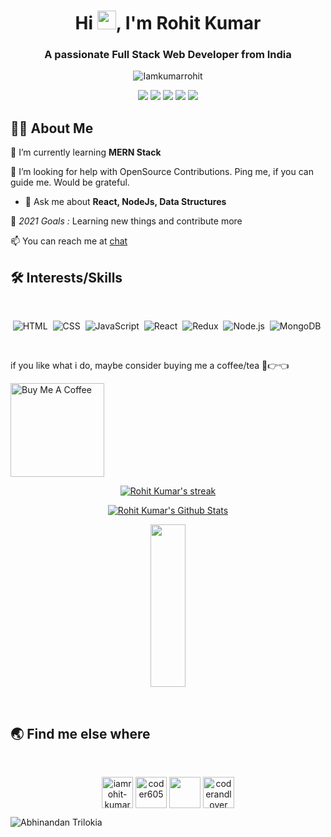 <h1 align="center">Hi <img src="https://raw.githubusercontent.com/MartinHeinz/MartinHeinz/master/wave.gif" width="30px">, I'm Rohit Kumar</h1>
<h3 align="center">A passionate Full Stack Web Developer from India</h3>
<p align="center"> <img src="https://komarev.com/ghpvc/?username=Iamkumarrohit&label=Profile%20views&color=0e75b6&style=flat" alt="Iamkumarrohit" /> </p>


<p align= "center">

<img src="https://img.shields.io/badge/JS-Javascript-red"/>
<img src="https://img.shields.io/badge/React-React-blue"/>
<img src="https://img.shields.io/badge/Node-node-green"/>
<img src="https://img.shields.io/badge/express-Express-blueviolet"/>
<img src="https://img.shields.io/badge/Mongodb-mongodb-brightgreen"/>
</p>

## 🙋‍♂️ About Me

 🌱 I’m currently learning **MERN Stack**
 
🤝 I’m looking for help with OpenSource Contributions. Ping me, if you can guide me. Would be grateful.

- 💬 Ask me about **React, NodeJs, Data Structures**

🥅 *2021 Goals :* Learning new things and contribute more  

 📫 You can reach me at [chat](mailto:rohitkumar09111999@gmail.com) 

## 🛠 Interests/Skills

 </br>
 
<div align='center'>
  
  ![HTML](https://img.shields.io/badge/html5%20-%23E34F26.svg?&style=for-the-badge&logo=html5&logoColor=white)&nbsp;
  ![CSS](https://img.shields.io/badge/css3%20-%231572B6.svg?&style=for-the-badge&logo=css3&logoColor=white)&nbsp;
  ![JavaScript](https://img.shields.io/badge/javascript%20-%23323330.svg?&style=for-the-badge&logo=javascript&logoColor=%23F7DF1E)&nbsp;
  ![React](https://img.shields.io/badge/react%20-%2320232a.svg?&style=for-the-badge&logo=react&logoColor=%2361DAFB)&nbsp;
  ![Redux](https://img.shields.io/badge/redux-%23593d88.svg?&style=for-the-badge&logo=redux&logoColor=white)&nbsp;
  ![Node.js](https://img.shields.io/badge/node.js%20-%2343853D.svg?&style=for-the-badge&logo=node.js&logoColor=white)&nbsp;
  ![MongoDB](https://img.shields.io/badge/MongoDB-%234ea94b.svg?&style=for-the-badge&logo=mongodb&logoColor=white)&nbsp;
  
</div> 
</br>

 


if you like what i do, maybe consider buying me a coffee/tea 🥺👉👈

<a href="https://www.buymeacoffee.com/iamrohitkumar" target="_blank"><img src="https://cdn.buymeacoffee.com/buttons/v2/default-red.png" alt="Buy Me A Coffee" width="150" ></a>

<p align="center">
    <a href="https://github.com/Iamkumarrohit">
        <img title="🔥 Get streak stats for your profile at git.io/streak-stats" alt="Rohit Kumar's streak" src="https://github-readme-streak-stats.herokuapp.com/?user=Iamkumarrohit&theme=black-ice&hide_border=true&stroke=0000&background=060A0CD0"/>
    </a>
</p>

 
  <p align="center">
    <a href="https://github.com/Iamkumarrohit"><img alt="Rohit Kumar's Github Stats" src="https://github-readme-stats.vercel.app/api?username=Iamkumarrohit&show_icons=true&count_private=true&theme=react&hide_border=true&bg_color=0D1117" /></a>
    </p>
     
  <p align="center">
    <img src="https://github-readme-stats.vercel.app/api/top-langs/?username=Iamkumarrohit&theme=react&hide_border=true&bg_color=0D1117" height="260px" width="33.25%"/>
    </p>
  
  <br/>
   
## :earth_asia: Find me else where
</br>
<p align="center">
<a href="https://www.linkedin.com/in/iamrohit-kumar/" target="blank"><img align="center" src="https://cdn.jsdelivr.net/npm/simple-icons@3.0.1/icons/linkedin.svg" alt="iamrohit-kumar" height="50" width="50" /></a>
<a href="https://codesandbox.io/dashboard/home?workspace=c86bc87e-f547-4814-822f-1c578f97bd7f" target="blank"><img align="center" src="https://cdn.jsdelivr.net/npm/simple-icons@3.0.1/icons/codesandbox.svg" alt="coder605" height="50" width="50" /></a>
<a href="https://medium.com/@chpts986" target="blank"><img align="center" src="https://cdn.jsdelivr.net/npm/simple-icons@3.0.1/icons/medium.svg" alt="" height="50" width="50" /></a>
<a href="https://www.hackerrank.com/coderandlover" target="blank"><img align="center" src="https://cdn.jsdelivr.net/npm/simple-icons@3.0.1/icons/hackerrank.svg" alt="coderandlover" height="50" width="50" /></a>
</p>


![Abhinandan Trilokia](https://raw.githubusercontent.com/Trilokia/Trilokia/379277808c61ef204768a61bbc5d25bc7798ccf1/bottom_header.svg)
